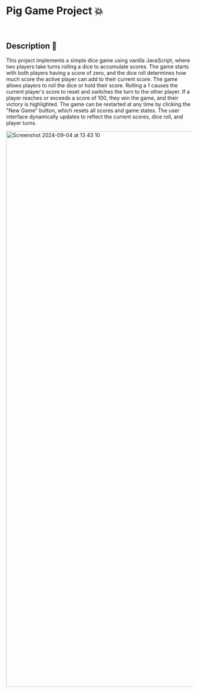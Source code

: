 # Pig Game Project 💥

<br />

## Description 💬

This project implements a simple dice game using vanilla JavaScript, where two players take turns rolling a dice to accumulate scores. The game starts with both players having a score of zero, and the dice roll determines how much score the active player can add to their current score. The game allows players to roll the dice or hold their score. Rolling a 1 causes the current player's score to reset and switches the turn to the other player. If a player reaches or exceeds a score of 100, they win the game, and their victory is highlighted. The game can be restarted at any time by clicking the "New Game" button, which resets all scores and game states. The user interface dynamically updates to reflect the current scores, dice roll, and player turns.

<img width="1509" alt="Screenshot 2024-09-04 at 13 43 10" src="https://github.com/user-attachments/assets/2ed9abc5-df7f-4400-97b9-0c222ba165b8">
